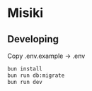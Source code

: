 # Misiki

## Developing
Copy .env.example -> .env

```bash
bun install
bun run db:migrate
bun run dev
```
